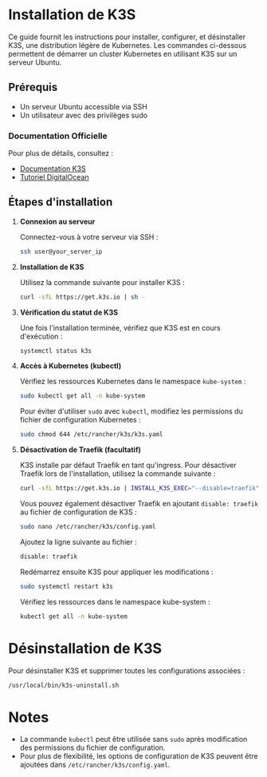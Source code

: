 # Installation de K3S

Ce guide fournit les instructions pour installer, configurer, et désinstaller K3S, une distribution légère de Kubernetes. Les commandes ci-dessous permettent de démarrer un cluster Kubernetes en utilisant K3S sur un serveur Ubuntu.

## Prérequis

- Un serveur Ubuntu accessible via SSH
- Un utilisateur avec des privilèges sudo

### Documentation Officielle

Pour plus de détails, consultez :
- [Documentation K3S](https://docs.k3s.io/installation)
- [Tutoriel DigitalOcean](https://www.digitalocean.com/community/tutorials/how-to-setup-k3s-kubernetes-cluster-on-ubuntu)

## Étapes d'installation

1. **Connexion au serveur**

   Connectez-vous à votre serveur via SSH :

   ```bash
   ssh user@your_server_ip
   ```

2. **Installation de K3S**
   
   Utilisez la commande suivante pour installer K3S :

   ```bash
   curl -sfL https://get.k3s.io | sh -
   ```	

3. **Vérification du statut de K3S**
   
   Une fois l'installation terminée, vérifiez que K3S est en cours d'exécution :

   ```bash
   systemctl status k3s
   ```

4. **Accès à Kubernetes (kubectl)**
   
   Vérifiez les ressources Kubernetes dans le namespace `kube-system` :

   ```bash
   sudo kubectl get all -n kube-system
   ```

   Pour éviter d'utiliser `sudo` avec `kubectl`, modifiez les permissions du fichier de configuration Kubernetes :

   ```bash
   sudo chmod 644 /etc/rancher/k3s/k3s.yaml
   ```

5. **Désactivation de Traefik (facultatif)**

   K3S installe par défaut Traefik en tant qu'ingress. Pour désactiver Traefik lors de l'installation, utilisez la commande suivante :

   ```bash
   curl -sfL https://get.k3s.io | INSTALL_K3S_EXEC="--disable=traefik" sh -
   ```

   Vous pouvez également désactiver Traefik en ajoutant `disable: traefik` au fichier de configuration de K3S :

   ```bash
   sudo nano /etc/rancher/k3s/config.yaml
   ```

   Ajoutez la ligne suivante au fichier :

   ```bash
   disable: traefik
   ```

   Redémarrez ensuite K3S pour appliquer les modifications :

   ```bash
   sudo systemctl restart k3s
   ```

   Vérifiez les ressources dans le namespace kube-system :

   ```bash
   kubectl get all -n kube-system
   ```


# Désinstallation de K3S

Pour désinstaller K3S et supprimer toutes les configurations associées :

```bash
/usr/local/bin/k3s-uninstall.sh
```

# Notes
 - La commande `kubectl` peut être utilisée sans `sudo` après modification des permissions du fichier de configuration.
 - Pour plus de flexibilité, les options de configuration de K3S peuvent être ajoutées dans `/etc/rancher/k3s/config.yaml`.
